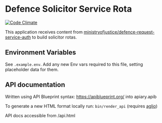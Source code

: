 # Defence Solicitor Service Rota
[![Code
Climate](https://codeclimate.com/github/ministryofjustice/defence-request-service-rota/badges/gpa.svg)](https://codeclimate.com/github/ministryofjustice/defence-request-service-rota)

This application receives content from
[ministryofjustice/defence-request-service-auth](https://github.com/ministryofjustice/defence-request-service)
to build solicitor rotas.

## Environment Variables

See `.example.env`. Add any new Env vars required to this file, setting
placeholder data for them.

## API documentation
Written using API Blueprint syntax: https://apiblueprint.org/ into apiary.apib

To generate a new HTML format locally run: ```bin/render_api```
(requires [aglio](https://github.com/danielgtaylor/aglio))

API docs accessible from /api.html